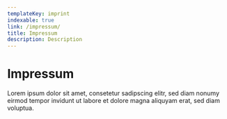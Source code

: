```yaml
---
templateKey: imprint
indexable: true
link: /impressum/
title: Impressum
description: Description
---
```

# Impressum

Lorem ipsum dolor sit amet, consetetur sadipscing elitr, sed diam nonumy eirmod tempor invidunt ut labore et dolore magna aliquyam erat, sed diam voluptua.

